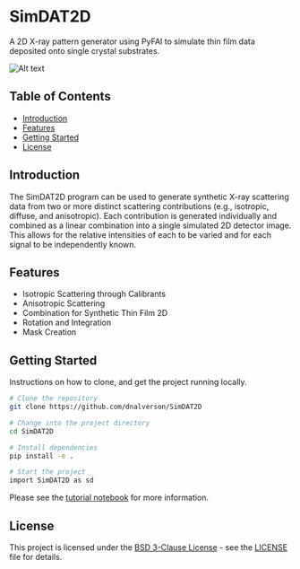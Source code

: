 # SimDAT2D

A 2D X-ray pattern generator using PyFAI to simulate thin film data deposited onto single crystal substrates.

![Alt text](SimDAT2D/sim.png)

## Table of Contents

- [Introduction](#introduction)
- [Features](#features)
- [Getting Started](#getting-started)
- [License](#license)

## Introduction

The SimDAT2D program can be used to generate synthetic X-ray scattering data from two or more distinct scattering contributions (e.g., isotropic, diffuse, and anisotropic). Each contribution is generated individually and combined as a linear combination into a single simulated 2D detector image. This allows for the relative intensities of each to be varied and for each signal to be independently known.

## Features

- Isotropic Scattering through Calibrants
- Anisotropic Scattering 
- Combination for Synthetic Thin Film 2D 
- Rotation and Integration
- Mask Creation

## Getting Started

Instructions on how to clone, and get the project running locally.

```bash
# Clone the repository
git clone https://github.com/dnalverson/SimDAT2D

# Change into the project directory
cd SimDAT2D

# Install dependencies
pip install -e .

# Start the project
import SimDAT2D as sd

```

Please see the [tutorial notebook](Tutorial.ipynb) for more information.

## License

This project is licensed under the [BSD 3-Clause License](https://spdx.org/licenses/BSD-3-Clause-Clear.html) - see the [LICENSE](LICENSE.md) file for details.